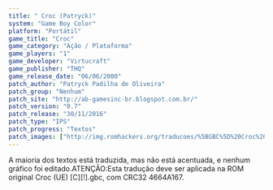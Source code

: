 ```yaml
---
title: " Croc (Patryck)"
system: "Game Boy Color"
platform: "Portátil"
game_title: "Croc"
game_category: "Ação / Plataforma"
game_players: "1"
game_developer: "Virtucraft"
game_publisher: "THQ"
game_release_date: "06/06/2000"
patch_author: "Patryck Padilha de Oliveira"
patch_group: "Nenhum"
patch_site: "http://ab-gamesinc-br.blogspot.com.br/"
patch_version: "0.7"
patch_release: "30/11/2016"
patch_type: "IPS"
patch_progress: "Textos"
patch_images: ["http://img.romhackers.org/traducoes/%5BGBC%5D%20Croc%20-%20Patryck%20-%201.png","http://img.romhackers.org/traducoes/%5BGBC%5D%20Croc%20-%20Patryck%20-%202.png","http://img.romhackers.org/traducoes/%5BGBC%5D%20Croc%20-%20Patryck%20-%203.png"]
---
```

A maioria dos textos está traduzida, mas não está acentuada, e nenhum gráfico foi editado.ATENÇÃO:Esta tradução deve ser aplicada na ROM original Croc (UE) [C][!].gbc, com CRC32 4664A167.